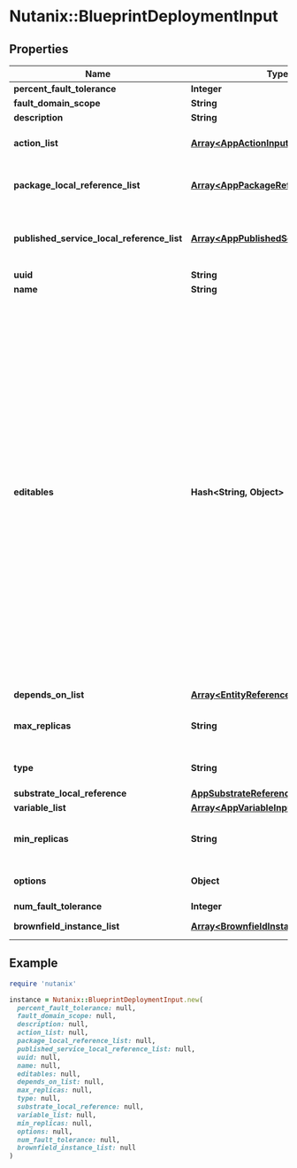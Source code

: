 # Nutanix::BlueprintDeploymentInput

## Properties

| Name | Type | Description | Notes |
| ---- | ---- | ----------- | ----- |
| **percent_fault_tolerance** | **Integer** |  | [optional] |
| **fault_domain_scope** | **String** |  | [optional] |
| **description** | **String** |  | [optional] |
| **action_list** | [**Array&lt;AppActionInput&gt;**](AppActionInput.md) | List of references to action | [optional] |
| **package_local_reference_list** | [**Array&lt;AppPackageReference&gt;**](AppPackageReference.md) | List of references for the packages | [optional] |
| **published_service_local_reference_list** | [**Array&lt;AppPublishedServiceReference&gt;**](AppPublishedServiceReference.md) | List of references for published services | [optional] |
| **uuid** | **String** |  |  |
| **name** | **String** |  |  |
| **editables** | **Hash&lt;String, Object&gt;** | Runtime editable attributes for this entity. The structure for this is a dictionary. The keys in this dictionary should be the name of the attribute on the entity. If the attribute is editable, the value should be true, else false. If the attribute is a nested dictionary, the value can contain a nested dictionary with the same key value structure described above.  | [optional] |
| **depends_on_list** | [**Array&lt;EntityReference&gt;**](EntityReference.md) |  | [optional] |
| **max_replicas** | **String** | Maximum replicas for the deployment. | [default to &#39;1&#39;] |
| **type** | **String** |  | [optional][default to &#39;GREENFIELD&#39;] |
| **substrate_local_reference** | [**AppSubstrateReference**](AppSubstrateReference.md) |  |  |
| **variable_list** | [**Array&lt;AppVariableInput&gt;**](AppVariableInput.md) |  | [optional] |
| **min_replicas** | **String** | Minimum replicas for the deployment. | [default to &#39;1&#39;] |
| **options** | **Object** | Additional deployment options | [optional] |
| **num_fault_tolerance** | **Integer** |  | [optional] |
| **brownfield_instance_list** | [**Array&lt;BrownfieldInstanceInput&gt;**](BrownfieldInstanceInput.md) | brownfield map | [optional] |

## Example

```ruby
require 'nutanix'

instance = Nutanix::BlueprintDeploymentInput.new(
  percent_fault_tolerance: null,
  fault_domain_scope: null,
  description: null,
  action_list: null,
  package_local_reference_list: null,
  published_service_local_reference_list: null,
  uuid: null,
  name: null,
  editables: null,
  depends_on_list: null,
  max_replicas: null,
  type: null,
  substrate_local_reference: null,
  variable_list: null,
  min_replicas: null,
  options: null,
  num_fault_tolerance: null,
  brownfield_instance_list: null
)
```

